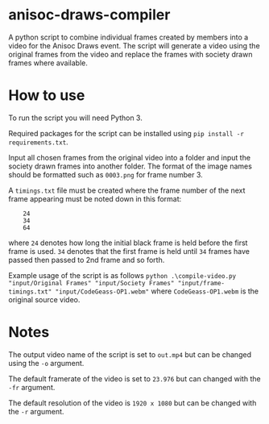 # anisoc-draws-compiler
A python script to combine individual frames created by members into a video for the Anisoc Draws event. The script will generate a video using the original frames from the video and replace the frames with society drawn frames where available.

# How to use
To run the script you will need Python 3.

Required packages for the script can be installed using `pip install -r requirements.txt`. 

Input all chosen frames from the original video into a folder and input the society drawn frames into another folder. The format of the image names should be formatted such as `0003.png` for frame number 3.
 
A `timings.txt` file must be created where the frame number of the next frame appearing must be noted down in this format:

```
    24
    34 
    64
``` 
where `24` denotes how long the initial black frame is held before the first frame is used. `34` denotes that the first frame is held until `34` frames have passed then passed to 2nd frame and so forth.

Example usage of the script is as follows `python .\compile-video.py "input/Original Frames" "input/Society Frames" "input/frame-timings.txt" "input/CodeGeass-OP1.webm"`
where `CodeGeass-OP1.webm` is the original source video.

# Notes
The output video name of the script is set to `out.mp4` but can be changed using the `-o` argument.

The default framerate of the video is set to `23.976` but can changed with the `-fr` argument.

The default resolution of the video is `1920 x 1080` but can be changed with the `-r` argument.

